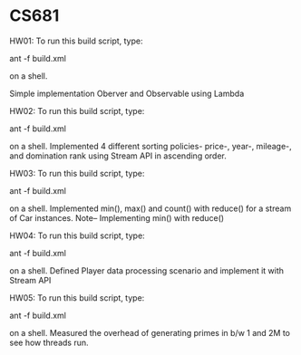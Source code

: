 # CS681

HW01: 
  To run this build script, type: 

  ant -f build.xml

  on a shell. 
  
Simple implementation Oberver and Observable using Lambda

HW02:
  To run this build script, type: 

  ant -f build.xml

  on a shell. 
Implemented 4 different sorting policies- price-, year-, mileage-, and domination rank using Stream API in ascending order.

HW03:
  To run this build script, type: 

  ant -f build.xml

  on a shell. 
Implemented min(), max() and count() with reduce() for a stream of Car instances.
Note– Implementing min() with reduce()

HW04:
  To run this build script, type: 

  ant -f build.xml

  on a shell. 
Defined Player data processing scenario and implement it with Stream API

HW05:
  To run this build script, type: 

  ant -f build.xml

  on a shell. 
Measured the overhead of generating primes in b/w 1 and 2M to
see how threads run.
